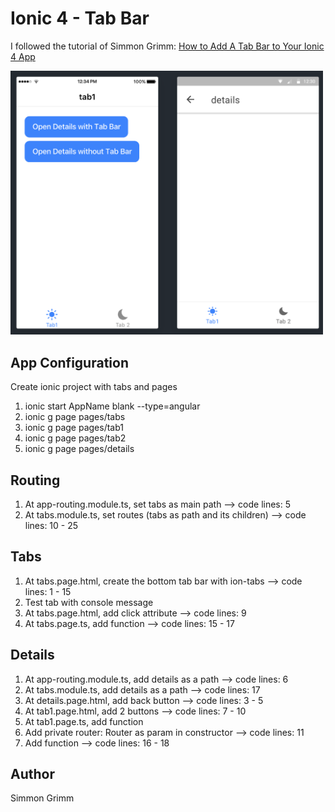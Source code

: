 # Ionic 4 - Tab Bar

I followed the tutorial of Simmon Grimm: [How to Add A Tab Bar to Your Ionic 4 App](https://youtu.be/_BnCRIZ1nDk)

<img src="https://github.com/martha-softwaredeveloper/Ionic4-TabBar/blob/master/src/assets/ionic4-tab-bar_screenshot.png" width="500"/>

## App Configuration

Create ionic project with tabs and pages
1. ionic start AppName blank --type=angular
2. ionic g page pages/tabs
3. ionic g page pages/tab1
4. ionic g page pages/tab2
5. ionic g page pages/details

## Routing

1. At app-routing.module.ts, set tabs as main path --> code lines: 5
2. At tabs.module.ts, set routes (tabs as path and its children) --> code lines: 10 - 25
 

## Tabs

1. At tabs.page.html, create the bottom tab bar with ion-tabs --> code lines: 1 - 15
2. Test tab with console message
3. At tabs.page.html, add click attribute --> code lines: 9
4. At tabs.page.ts, add function --> code lines: 15 - 17
 

## Details

1. At app-routing.module.ts, add details as a path --> code lines: 6
2. At tabs.module.ts, add details as a path --> code lines: 17
3. At details.page.html, add back button --> code lines: 3 - 5
4. At tab1.page.html, add 2 buttons --> code lines: 7 - 10
5. At tab1.page.ts, add function
6. Add private router: Router as param in constructor --> code lines: 11
7. Add function --> code lines: 16 - 18

## Author

Simmon Grimm
